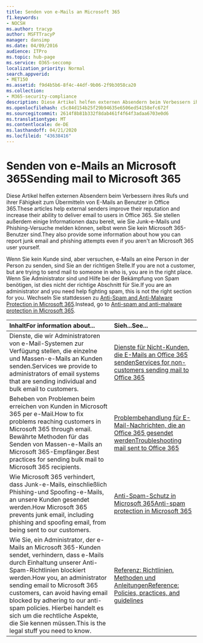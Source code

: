 ```yaml
---
title: Senden von e-Mails an Microsoft 365
f1.keywords:
- NOCSH
ms.author: tracyp
author: MSFTTracyP
manager: dansimp
ms.date: 04/09/2016
audience: ITPro
ms.topic: hub-page
ms.service: O365-seccomp
localization_priority: Normal
search.appverid:
- MET150
ms.assetid: f9d4b5b6-8f4c-44df-9b06-2f9b3058ca20
ms.collection:
- M365-security-compliance
description: Diese Artikel helfen externen Absendern beim Verbessern ihres Rufs und ihrer Fähigkeit zum Übermitteln von E-Mails an Benutzer in Office 365. Sie stellen außerdem einige Informationen dazu bereit, wie Sie Junk-e-Mails und Phishing-Versuche melden können, selbst wenn Sie kein Microsoft 365-Benutzer sind.
ms.openlocfilehash: c5c84d154b25f29b94635e6506ed54158efc672f
ms.sourcegitcommit: 2614f8b81b332f8dab461f4f64f3adaa6703e0d6
ms.translationtype: MT
ms.contentlocale: de-DE
ms.lasthandoff: 04/21/2020
ms.locfileid: "43638416"
---
```

# <a name="sending-mail-to-microsoft-365"></a><span data-ttu-id="c6b8e-104">Senden von e-Mails an Microsoft 365</span><span class="sxs-lookup"><span data-stu-id="c6b8e-104">Sending mail to Microsoft 365</span></span>

<span data-ttu-id="c6b8e-105">Diese Artikel helfen externen Absendern beim Verbessern ihres Rufs und ihrer Fähigkeit zum Übermitteln von E-Mails an Benutzer in Office 365.</span><span class="sxs-lookup"><span data-stu-id="c6b8e-105">These articles help external senders improve their reputation and increase their ability to deliver email to users in Office 365.</span></span> <span data-ttu-id="c6b8e-106">Sie stellen außerdem einige Informationen dazu bereit, wie Sie Junk-e-Mails und Phishing-Versuche melden können, selbst wenn Sie kein Microsoft 365-Benutzer sind.</span><span class="sxs-lookup"><span data-stu-id="c6b8e-106">They also provide some information about how you can report junk email and phishing attempts even if you aren't an Microsoft 365 user yourself.</span></span>

<span data-ttu-id="c6b8e-107">Wenn Sie kein Kunde sind, aber versuchen, e-Mails an eine Person in der Person zu senden, sind Sie an der richtigen Stelle.</span><span class="sxs-lookup"><span data-stu-id="c6b8e-107">If you are not a customer, but are trying to send mail to someone in who is, you are in the right place.</span></span> <span data-ttu-id="c6b8e-108">Wenn Sie Administrator sind und Hilfe bei der Bekämpfung von Spam benötigen, ist dies nicht der richtige Abschnitt für Sie.</span><span class="sxs-lookup"><span data-stu-id="c6b8e-108">If you are an administrator and you need help fighting spam, this is not the right section for you.</span></span> <span data-ttu-id="c6b8e-109">Wechseln Sie stattdessen zu [Anti-Spam and Anti-Malware Protection in Microsoft 365](anti-spam-and-anti-malware-protection.md).</span><span class="sxs-lookup"><span data-stu-id="c6b8e-109">Instead, go to [Anti-spam and anti-malware protection in Microsoft 365](anti-spam-and-anti-malware-protection.md).</span></span>

|<span data-ttu-id="c6b8e-110">**Inhalt**</span><span class="sxs-lookup"><span data-stu-id="c6b8e-110">**For information about...**</span></span>|<span data-ttu-id="c6b8e-111">**Sieh...**</span><span class="sxs-lookup"><span data-stu-id="c6b8e-111">**See...**</span></span>|
|:-----|:-----|
|<span data-ttu-id="c6b8e-112">Dienste, die wir Administratoren von e-Mail-Systemen zur Verfügung stellen, die einzelne und Massen-e-Mails an Kunden senden.</span><span class="sxs-lookup"><span data-stu-id="c6b8e-112">Services we provide to administrators of email systems that are sending individual and bulk email to customers.</span></span>|[<span data-ttu-id="c6b8e-113">Dienste für Nicht-Kunden, die E-Mails an Office 365 senden</span><span class="sxs-lookup"><span data-stu-id="c6b8e-113">Services for non-customers sending mail to Office 365</span></span>](services-for-non-customers.md)|
|<span data-ttu-id="c6b8e-114">Beheben von Problemen beim erreichen von Kunden in Microsoft 365 per e-Mail.</span><span class="sxs-lookup"><span data-stu-id="c6b8e-114">How to fix problems reaching customers in Microsoft 365 through email.</span></span> <span data-ttu-id="c6b8e-115">Bewährte Methoden für das Senden von Massen-e-Mails an Microsoft 365-Empfänger.</span><span class="sxs-lookup"><span data-stu-id="c6b8e-115">Best practices for sending bulk mail to Microsoft 365 recipients.</span></span>|[<span data-ttu-id="c6b8e-116">Problembehandlung für E-Mail-Nachrichten, die an Office 365 gesendet werden</span><span class="sxs-lookup"><span data-stu-id="c6b8e-116">Troubleshooting mail sent to Office 365</span></span>](troubleshooting-mail-sent-to-office-365.md)|
|<span data-ttu-id="c6b8e-117">Wie Microsoft 365 verhindert, dass Junk-e-Mails, einschließlich Phishing-und Spoofing-e-Mails, an unsere Kunden gesendet werden.</span><span class="sxs-lookup"><span data-stu-id="c6b8e-117">How Microsoft 365 prevents junk email, including phishing and spoofing email, from being sent to our customers.</span></span>|[<span data-ttu-id="c6b8e-118">Anti-Spam-Schutz in Microsoft 365</span><span class="sxs-lookup"><span data-stu-id="c6b8e-118">Anti-spam protection in Microsoft 365</span></span>](anti-spam-protection.md)|
|<span data-ttu-id="c6b8e-119">Wie Sie, ein Administrator, der e-Mails an Microsoft 365-Kunden sendet, verhindern, dass e-Mails durch Einhaltung unserer Anti-Spam-Richtlinien blockiert werden.</span><span class="sxs-lookup"><span data-stu-id="c6b8e-119">How you, an administrator sending email to Microsoft 365 customers, can avoid having email blocked by adhering to our anti-spam policies.</span></span> <span data-ttu-id="c6b8e-120">Hierbei handelt es sich um die rechtliche Aspekte, die Sie kennen müssen.</span><span class="sxs-lookup"><span data-stu-id="c6b8e-120">This is the legal stuff you need to know.</span></span>|[<span data-ttu-id="c6b8e-121">Referenz: Richtlinien, Methoden und Anleitungen</span><span class="sxs-lookup"><span data-stu-id="c6b8e-121">Reference: Policies, practices, and guidelines</span></span>](reference-policies-practices-and-guidelines.md)|
